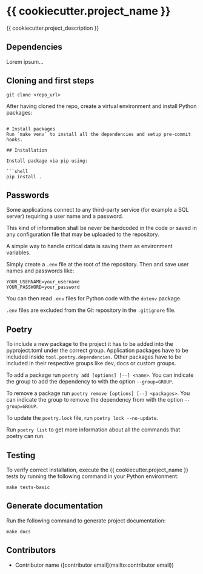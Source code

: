 # {{ cookiecutter.project_name }}

{{ cookiecutter.project_description }}

## Dependencies

Lorem ipsum...

## Cloning and first steps

```shell
git clone <repo_url>
```

After having cloned the repo, create a virtual environment and install Python packages:

```shell

# Install packages
Run `make venv` to install all the dependencies and setup pre-commit hooks.

## Installation

Install package via pip using:

```shell
pip install .
```

## Passwords

Some applications connect to any third-party service (for example a SQL server) requiring
a user name and a password.

This kind of information shall be never be hardcoded in the code or saved in any configuration
file that may be uploaded to the repository.

A simple way to handle critical data is saving them as environment variables.

Simply create a `.env` file at the root of the repository. Then and save user names and passwords
like:

```
YOUR_USERNAME=your_username
YOUR_PASSWORD=your_password
```

You can then read `.env` files for Python code with the `dotenv` package.

`.env` files are excluded from the Git repository in the `.gitignore` file.

## Poetry

To include a new package to the project it has to be added into the pyproject.toml
under the correct group. Application packages have to be included inside `tool.poetry.dependencies`.
Other packages have to be included in their respective groups like dev, docs or custom groups.

To add a package run `poetry add [options] [--] <name>`. You can indicate the group to
add the dependency to with the option `--group=GROUP`.

To remove a package run `poetry remove [options] [--] <packages>`. You can indicate the group to
remove the dependency from with the option `--group=GROUP`.

To update the `poetry.lock` file, run `poetry lock --no-update`.

Run `poetry list` to get more information about all the commands that poetry can run.

## Testing

To verify correct installation, execute the {{ cookiecutter.project_name }} tests by running
the following command in your Python environment:

```shell
make tests-basic
```

## Generate documentation

Run the following command to generate project documentation:

```shell
make docs
```

## Contributors

- Contributor name ([contributor email](mailto:contributor email))

